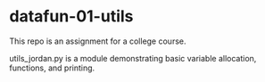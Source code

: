 # datafun-01-utils

This repo is an assignment for a college course.

utils_jordan.py is a module demonstrating basic variable allocation, functions, and printing.


